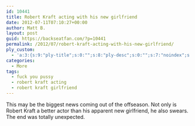 ```yaml
---
id: 10441
title: Robert Kraft acting with his new girlfriend
date: 2012-07-11T07:10:27+00:00
author: Matt B.
layout: post
guid: https://backseatfan.com/?p=10441
permalink: /2012/07/robert-kraft-acting-with-his-new-girlfriend/
ply_custom:
  - 'a:3:{s:9:"ply-title";s:0:"";s:8:"ply-desc";s:0:"";s:7:"noindex";s:0:"";}'
categories:
  - More
tags:
  - fuck you pussy
  - robert kraft acting
  - robert kraft girlfriend
---
```


<div class="entry">
  <p>
    This may be the biggest news coming out of the offseason. Not only is Robert Kraft a better actor than his apparent new girlfriend, he also swears. The end was totally unexpected.<br />
  </p>
</div>
